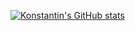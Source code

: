 [![Konstantin's GitHub stats](https://github-readme-stats.vercel.app/api?username=bw2012&show_icons=true&theme=transparent)](https://github.com/anuraghazra/github-readme-stats)

<!---
bw2012/bw2012 is a ✨ special ✨ repository because its `README.md` (this file) appears on your GitHub profile.
You can click the Preview link to take a look at your changes.
--->
